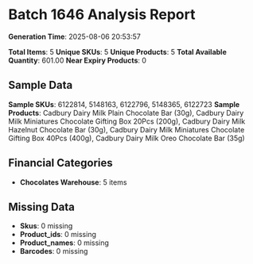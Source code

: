 # Batch 1646 Analysis Report

**Generation Time**: 2025-08-06 20:53:57

**Total Items**: 5
**Unique SKUs**: 5
**Unique Products**: 5
**Total Available Quantity**: 601.00
**Near Expiry Products**: 0

## Sample Data
**Sample SKUs**: 6122814, 5148163, 6122796, 5148365, 6122723
**Sample Products**: Cadbury Dairy Milk Plain Chocolate Bar (30g), Cadbury Dairy Milk Miniatures Chocolate Gifting Box 20Pcs (200g), Cadbury Dairy Milk Hazelnut Chocolate Bar (30g), Cadbury Dairy Milk Miniatures Chocolate Gifting Box 40Pcs (400g), Cadbury Dairy Milk Oreo Chocolate Bar (35g)

## Financial Categories
- **Chocolates Warehouse**: 5 items

## Missing Data
- **Skus**: 0 missing
- **Product_ids**: 0 missing
- **Product_names**: 0 missing
- **Barcodes**: 0 missing
